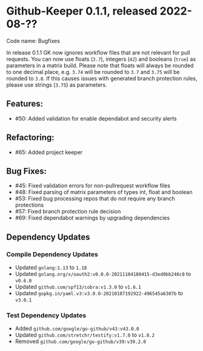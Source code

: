# Github-Keeper 0.1.1, released 2022-08-??

Code name: Bugfixes

In release 0.1.1 GK now ignores workflow files that are not relevant for pull requests. You can now use floats (`3.7`),
integers (`42`) and booleans (`true`) as parameters in a matrix build. Please note that floats will always be rounded to
one decimal place, e.g. `3.74` will be rounded to `3.7` and `3.75` will be rounded to `3.8`. If this causes issues with
generated branch protection rules, please use strings (`3.75`) as parameters.

## Features:

* #50: Added validation for enable dependabot and security alerts

## Refactoring:

* #65: Added project keeper

## Bug Fixes:

* #45: Fixed validation errors for non-pullrequest workflow files
* #48: Fixed parsing of matrix parameters of types int, float and boolean
* #53: Fixed bug processing repos that do not require any branch protections
* #57: Fixed branch protection rule decision
* #69: Fixed dependabot warnings by upgrading dependencies

## Dependency Updates

### Compile Dependency Updates

* Updated `golang:1.13` to `1.18`
* Updated `golang.org/x/oauth2:v0.0.0-20211104180415-d3ed0bb246c8` to `v0.6.0`
* Updated `github.com/spf13/cobra:v1.3.0` to `v1.6.1`
* Updated `gopkg.in/yaml.v3:v3.0.0-20210107192922-496545a6307b` to `v3.0.1`

### Test Dependency Updates

* Added `github.com/google/go-github/v43:v43.0.0`
* Updated `github.com/stretchr/testify:v1.7.0` to `v1.8.2`
* Removed `github.com/google/go-github/v39:v39.2.0`
